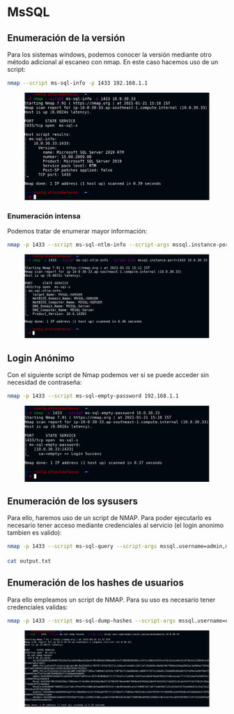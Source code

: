 # MsSQL

## Enumeración de la versión

Para los sistemas windows, podemos conocer la versión mediante otro método adicional al escaneo con nmap. En este caso hacemos uso de un script:

```bash
nmap --script ms-sql-info -p 1433 192.168.1.1
```

<figure><img src="../../.gitbook/assets/image (1).png" alt=""><figcaption></figcaption></figure>

### Enumeración intensa

Podemos tratar de enumerar mayor información:

```bash
nmap -p 1433 --script ms-sql-ntlm-info --script-args mssql.instance-port=1433 192.168.1.1
```

<figure><img src="../../.gitbook/assets/image (2).png" alt=""><figcaption></figcaption></figure>

## Login Anónimo

Con el siguiente script de Nmap podemos ver si se puede acceder sin necesidad de contraseña:

```bash
nmap -p 1433 --script ms-sql-empty-password 192.168.1.1
```

<figure><img src="../../.gitbook/assets/image (4).png" alt=""><figcaption></figcaption></figure>

## Enumeración de los sysusers

Para ello, haremos uso de un script de NMAP. Para poder ejecutarlo es necesario tener acceso mediante credenciales al servicio (el login anonimo tambien es valido):

```bash
nmap -p 1433 --script ms-sql-query --script-args mssql.username=admin,mssql.password=anamaria,ms-sql-query.query="SELECT * FROM master..syslogins" 192.168.1.1 -oN output.txt

cat output.txt

```

## Enumeración de los hashes de usuarios

Para ello empleamos un script de NMAP. Para su uso es necesario tener credenciales validas:

```bash
nmap -p 1433 --script ms-sql-dump-hashes --script-args mssql.username=usuario,mssql.password=contraseña 192.168.1.1
```

<figure><img src="../../.gitbook/assets/image (5).png" alt=""><figcaption></figcaption></figure>
